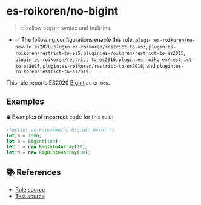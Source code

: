 # es-roikoren/no-bigint
> disallow `bigint` syntax and built-ins.

- ✅ The following configurations enable this rule: `plugin:es-roikoren/no-new-in-es2020`, `plugin:es-roikoren/restrict-to-es3`, `plugin:es-roikoren/restrict-to-es5`, `plugin:es-roikoren/restrict-to-es2015`, `plugin:es-roikoren/restrict-to-es2016`, `plugin:es-roikoren/restrict-to-es2017`, `plugin:es-roikoren/restrict-to-es2018`, and `plugin:es-roikoren/restrict-to-es2019`

This rule reports ES2020 [BigInt](https://github.com/tc39/proposal-bigint) as errors.

## Examples

⛔ Examples of **incorrect** code for this rule:

```js
/*eslint es-roikoren/no-bigint: error */
let a = 100n;
let b = BigInt(100);
let c = new BigInt64Array(10);
let d = new BigUint64Array(10);
```

## 📚 References

- [Rule source](https://github.com/roikoren755/eslint-plugin-es/blob/v3.0.1/src/rules/no-bigint.ts)
- [Test source](https://github.com/roikoren755/eslint-plugin-es/blob/v3.0.1/tests/src/rules/no-bigint.ts)

